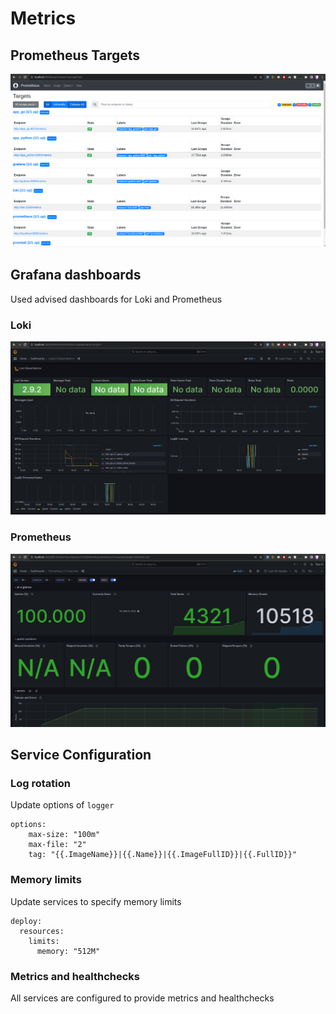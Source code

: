 # Metrics

## Prometheus Targets

![alt_text](./images/prometheus_targets.png)

## Grafana dashboards

Used advised dashboards for Loki and Prometheus

### Loki

![alt_text](./images/loki_dash.png)

### Prometheus

![alt_text](./images/prometheus_dash.png)

## Service Configuration

### Log rotation

Update options of `logger`

```shell
options:
    max-size: "100m"
    max-file: "2"
    tag: "{{.ImageName}}|{{.Name}}|{{.ImageFullID}}|{{.FullID}}"
```

### Memory limits

Update services to specify memory limits

```shell
deploy:
  resources:
    limits:
      memory: "512M"
```

### Metrics and healthchecks

All services are configured to provide metrics and healthchecks 